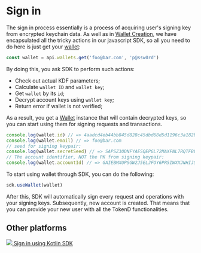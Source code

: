 # Sign in

The sign in process essentially is a process of acquiring user's signing key from encrypted keychain data. As well as in [Wallet Creation](sign_in.md), we have encapsulated all the tricky actions in our javascript SDK, so all you need to do here is just get your [wallet](../technical-details/key-entities/wallet.md):

```javascript
const wallet = api.wallets.get('foo@bar.com', 'p@ssw0rd')
```

By doing this, you ask SDK to perform such actions:

* Check out actual KDF parameters;
* Calculate `wallet ID` and `wallet key`;
* Get `wallet` by its `id`;
* Decrypt account keys using `wallet key`;
* Return error if wallet is not verified;

As a result, you get a [Wallet](https://tokend.gitlab.io/new-js-sdk/Wallet.html) instance that will contain decrypted keys, so you can start using them for signing requests and transactions.

```javascript
console.log(wallet.id) // => 4aadcd4eb44bb845d828c45dbd68d5d1196c3a182b08cd22f05c56fcf15b153c
console.log(wallet.email) // => foo@bar.com
// seed for signing keypair:
console.log(wallet.secretSeed) // => SAPSZ3ODNFYAESQEPGL72MAXFNL7RQTFBLYDD32DICJHYQNA36LGNGBN
// The account identifier, NOT the PK from signing keypair: 
console.log(wallet.accountId) // => GAIEBMXUPSGW2J5ELJFOY6PR5IWXXJNHIJSDKTDHK76HHRNYRL2QYU4O
```

To start using wallet through SDK, you can do the following:

```javascript
sdk.useWallet(wallet)
```

After this, SDK will automatically sign every request and operations with your signing keys. Subsequently, new account is created. That means that you can provide your new user with all the TokenD functionalities.

## Other platforms

[![](https://kotlinlang.org/assets/images/favicon.ico) Sign in using Kotlin SDK](https://github.com/tokend/kotlin-sdk/wiki/Sign-in)

